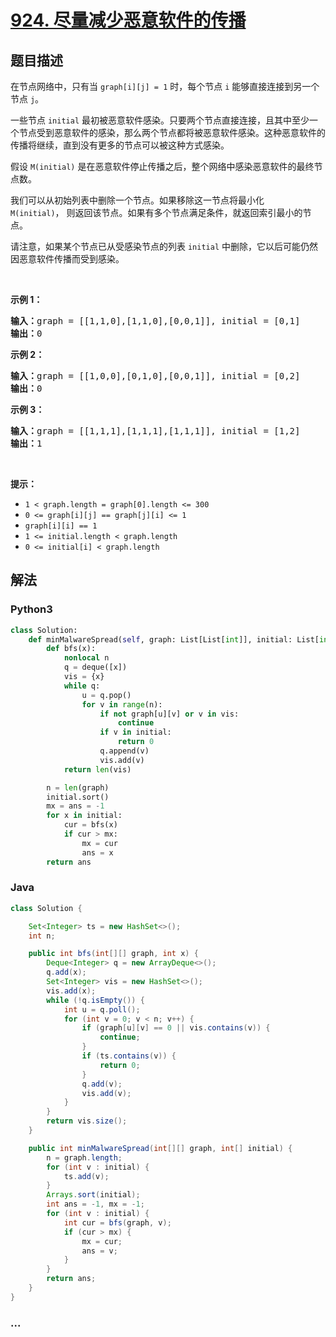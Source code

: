 # [924. 尽量减少恶意软件的传播](https://leetcode-cn.com/problems/minimize-malware-spread)



## 题目描述

<!-- 这里写题目描述 -->

<p>在节点网络中，只有当 <code>graph[i][j] = 1</code>&nbsp;时，每个节点&nbsp;<code>i</code>&nbsp;能够直接连接到另一个节点 <code>j</code>。</p>

<p>一些节点&nbsp;<code>initial</code>&nbsp;最初被恶意软件感染。只要两个节点直接连接，且其中至少一个节点受到恶意软件的感染，那么两个节点都将被恶意软件感染。这种恶意软件的传播将继续，直到没有更多的节点可以被这种方式感染。</p>

<p>假设 <code>M(initial)</code> 是在恶意软件停止传播之后，整个网络中感染恶意软件的最终节点数。</p>

<p>我们可以从初始列表中删除一个节点。如果移除这一节点将最小化 <code>M(initial)</code>，&nbsp;则返回该节点。如果有多个节点满足条件，就返回索引最小的节点。</p>

<p>请注意，如果某个节点已从受感染节点的列表 <code>initial</code> 中删除，它以后可能仍然因恶意软件传播而受到感染。</p>

<p>&nbsp;</p>

<ol>
</ol>

<p><strong>示例 1：</strong></p>

<pre><strong>输入：</strong>graph = [[1,1,0],[1,1,0],[0,0,1]], initial = [0,1]
<strong>输出：</strong>0
</pre>

<p><strong>示例 2：</strong></p>

<pre><strong>输入：</strong>graph = [[1,0,0],[0,1,0],[0,0,1]], initial = [0,2]
<strong>输出：</strong>0
</pre>

<p><strong>示例 3：</strong></p>

<pre><strong>输入：</strong>graph = [[1,1,1],[1,1,1],[1,1,1]], initial = [1,2]
<strong>输出：</strong>1
</pre>

<p>&nbsp;</p>

<p><strong>提示：</strong></p>

<ul>
	<li><code>1 &lt; graph.length = graph[0].length &lt;= 300</code></li>
	<li><code>0 &lt;= graph[i][j] == graph[j][i] &lt;= 1</code></li>
	<li><code>graph[i][i] == 1</code></li>
	<li><code>1 &lt;= initial.length &lt; graph.length</code></li>
	<li><code>0 &lt;= initial[i] &lt; graph.length</code></li>
</ul>


## 解法

<!-- 这里可写通用的实现逻辑 -->

<!-- tabs:start -->

### **Python3**

<!-- 这里可写当前语言的特殊实现逻辑 -->

```python
class Solution:
    def minMalwareSpread(self, graph: List[List[int]], initial: List[int]) -> int:
        def bfs(x):
            nonlocal n
            q = deque([x])
            vis = {x}
            while q:
                u = q.pop()
                for v in range(n):
                    if not graph[u][v] or v in vis:
                        continue
                    if v in initial:
                        return 0
                    q.append(v)
                    vis.add(v)
            return len(vis)

        n = len(graph)
        initial.sort()
        mx = ans = -1
        for x in initial:
            cur = bfs(x)
            if cur > mx:
                mx = cur
                ans = x
        return ans

```

### **Java**

<!-- 这里可写当前语言的特殊实现逻辑 -->

```java
class Solution {

    Set<Integer> ts = new HashSet<>();
    int n;

    public int bfs(int[][] graph, int x) {
        Deque<Integer> q = new ArrayDeque<>();
        q.add(x);
        Set<Integer> vis = new HashSet<>();
        vis.add(x);
        while (!q.isEmpty()) {
            int u = q.poll();
            for (int v = 0; v < n; v++) {
                if (graph[u][v] == 0 || vis.contains(v)) {
                    continue;
                }
                if (ts.contains(v)) {
                    return 0;
                }
                q.add(v);
                vis.add(v);
            }
        }
        return vis.size();
    }

    public int minMalwareSpread(int[][] graph, int[] initial) {
        n = graph.length;
        for (int v : initial) {
            ts.add(v);
        }
        Arrays.sort(initial);
        int ans = -1, mx = -1;
        for (int v : initial) {
            int cur = bfs(graph, v);
            if (cur > mx) {
                mx = cur;
                ans = v;
            }
        }
        return ans;
    }
}
```

### **...**

```

```

<!-- tabs:end -->
